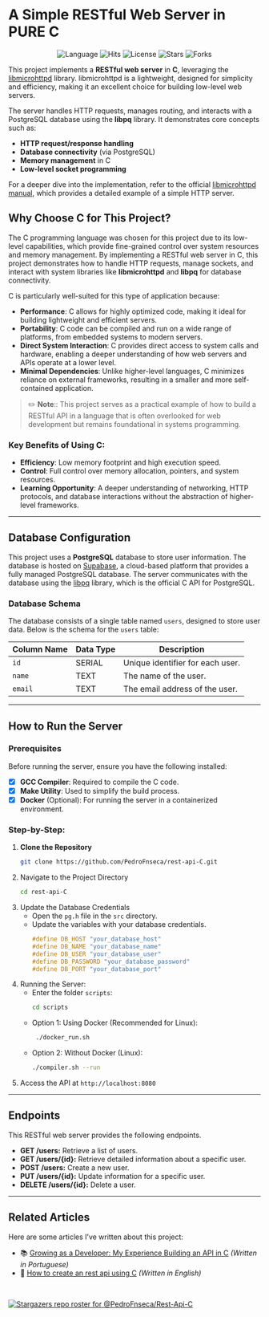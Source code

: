 # A Simple RESTful Web Server in PURE C

<p align="center">
  <img src="https://img.shields.io/github/languages/top/PedroFnseca/rest-api-C" alt="Language">
  <img src="https://hits.sh/github.com/PedroFnseca/rest-api-C.svg?view=today-total" alt="Hits">
  <img src="https://img.shields.io/github/license/PedroFnseca/rest-api-C" alt="License">
  <img src="https://img.shields.io/github/stars/PedroFnseca/rest-api-C?style=social" alt="Stars">
  <img src="https://img.shields.io/github/forks/PedroFnseca/rest-api-C?style=social" alt="Forks">
</p>

This project implements a **RESTful web server** in **C**, leveraging the [libmicrohttpd](https://www.gnu.org/software/libmicrohttpd/) library. libmicrohttpd is a lightweight, designed for simplicity and efficiency, making it an excellent choice for building low-level web servers.

The server handles HTTP requests, manages routing, and interacts with a PostgreSQL database using the **libpq** library. It demonstrates core concepts such as:
- **HTTP request/response handling**
- **Database connectivity** (via PostgreSQL)
- **Memory management** in C
- **Low-level socket programming**

For a deeper dive into the implementation, refer to the official [libmicrohttpd manual](https://www.gnu.org/software/libmicrohttpd/manual/libmicrohttpd.html#Simple-HTTP-server-example), which provides a detailed example of a simple HTTP server.

## Why Choose C for This Project?

The C programming language was chosen for this project due to its low-level capabilities, which provide fine-grained control over system resources and memory management. By implementing a RESTful web server in C, this project demonstrates how to handle HTTP requests, manage sockets, and interact with system libraries like **libmicrohttpd** and **libpq** for database connectivity.

C is particularly well-suited for this type of application because:

- **Performance**: C allows for highly optimized code, making it ideal for building lightweight and efficient servers.
- **Portability**: C code can be compiled and run on a wide range of platforms, from embedded systems to modern servers.
- **Direct System Interaction**: C provides direct access to system calls and hardware, enabling a deeper understanding of how web servers and APIs operate at a lower level.
- **Minimal Dependencies**: Unlike higher-level languages, C minimizes reliance on external frameworks, resulting in a smaller and more self-contained application.

> ✏️ **Note**:: This project serves as a practical example of how to build a RESTful API in a language that is often overlooked for web development but remains foundational in systems programming.

### Key Benefits of Using C:
- **Efficiency**: Low memory footprint and high execution speed.
- **Control**: Full control over memory allocation, pointers, and system resources.
- **Learning Opportunity**: A deeper understanding of networking, HTTP protocols, and database interactions without the abstraction of higher-level frameworks.

---

## Database Configuration

This project uses a **PostgreSQL** database to store user information. The database is hosted on [Supabase](https://supabase.com/), a cloud-based platform that provides a fully managed PostgreSQL database. The server communicates with the database using the [libpq](https://www.postgresql.org/docs/current/libpq.html) library, which is the official C API for PostgreSQL.

### Database Schema

The database consists of a single table named `users`, designed to store user data. Below is the schema for the `users` table:

| Column Name | Data Type | Description                     |
| ----------- | --------- | ------------------------------- |
| `id`        | SERIAL    | Unique identifier for each user.|
| `name`      | TEXT      | The name of the user.           |
| `email`     | TEXT      | The email address of the user.  |

---

## How to Run the Server

### Prerequisites
Before running the server, ensure you have the following installed:
- [x] **GCC Compiler**: Required to compile the C code.
- [x] **Make Utility**: Used to simplify the build process.
- [x] **Docker** (Optional): For running the server in a containerized environment.

### Step-by-Step:

1. **Clone the Repository**
   ```bash	
   git clone https://github.com/PedroFnseca/rest-api-C.git

2. Navigate to the Project Directory
   ```bash
   cd rest-api-C

3. Update the Database Credentials
   - Open the `pg.h` file in the `src` directory.
   - Update the variables with your database credentials.
     ```c
     #define DB_HOST "your_database_host"
     #define DB_NAME "your_database_name"
     #define DB_USER "your_database_user"
     #define DB_PASSWORD "your_database_password"
     #define DB_PORT "your_database_port"

4. Running the Server:
   - Enter the folder `scripts`:
     ```bash
     cd scripts

   - Option 1: Using Docker (Recommended for Linux):
     ```bash
      ./docker_run.sh
     
   - Option 2: Without Docker (Linux):
     ```bash
     ./compiler.sh --run

5. Access the API at `http://localhost:8080`

---

## Endpoints

This RESTful web server provides the following endpoints.

- **GET /users:** Retrieve a list of users.
- **GET /users/{id}:** Retrieve detailed information about a specific user.
- **POST /users:** Create a new user.
- **PUT /users/{id}:** Update information for a specific user.
- **DELETE /users/{id}:** Delete a user.

---

## Related Articles

Here are some articles I’ve written about this project:

- 📚 [Growing as a Developer: My Experience Building an API in C](https://medium.com/@pedrofnseca/evoluindo-como-desenvolvedor-minha-experi%C3%AAncia-com-a-api-feita-em-c-69b758801c91) *(Written in Portuguese)*
- 📝 [How to create an rest api using C](https://pedrofnseca.medium.com/how-to-create-an-rest-api-using-c-9150882320d4) *(Written in English)*

<br>

[![Stargazers repo roster for @PedroFnseca/Rest-Api-C](https://reporoster.com/stars/dark/PedroFnseca/rest-api-C)](https://github.com/PedroFnseca/rest-api-C/stargazers)
